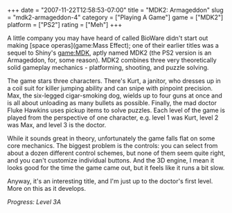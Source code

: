 +++
date = "2007-11-22T12:58:53-07:00"
title = "MDK2: Armageddon"
slug = "mdk2-armageddon-4"
category = ["Playing A Game"]
game = ["MDK2"]
platform = ["PS2"]
rating = ["Meh"]
+++

A little company you may have heard of called BioWare didn't start out making [space operas](game:Mass Effect); one of their earlier titles was a sequel to Shiny's <game:MDK>, aptly named MDK2 (the PS2 version is an Armageddon, for, some reason).  MDK2 combines three very theoretically solid gameplay mechanics - platforming, shooting, and puzzle solving.

The game stars three characters.  There's Kurt, a janitor, who dresses up in a coil suit for killer jumping ability and can snipe with pinpoint precision.  Max, the six-legged cigar-smoking dog, wields up to four guns at once and is all about unloading as many bullets as possible.  Finally, the mad doctor Fluke Hawkins uses pickup items to solve puzzles.  Each level of the game is played from the perspective of one character, e.g. level 1 was Kurt, level 2 was Max, and level 3 is the doctor.

While it sounds great in theory, unfortunately the game falls flat on some core mechanics.  The biggest problem is the controls: you can select from about a dozen different control schemes, but none of them seem quite right, and you can't customize individual buttons.  And the 3D engine, I mean it looks good for the time the game came out, but it feels like it runs a bit slow.

Anyway, it's an interesting title, and I'm just up to the doctor's first level.  More on this as it develops.

<i>Progress: Level 3A</i>